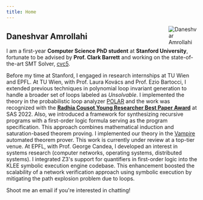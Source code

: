 ```yaml
---
title: Home
---
```


<img src="https://daneshvar-amrollahi.github.io/files/profile-pic.jpg" style="max-width:15%;min-width:40px;float:right;" alt="Daneshvar Amrollahi"/>

## Daneshvar Amrollahi


I am a first-year **Computer Science PhD student** at **Stanford University**, fortunate to be advised by **Prof. Clark Barrett** and working on the state-of-the-art SMT Solver, [cvc5](https://cvc5.github.io/).
 
Before my time at Stanford, I engaged in research internships at TU Wien and EPFL.
At TU Wien, with Prof. Laura Kovács and Prof. Ezio Bartocci, I extended previous techniques in polynomial loop invariant generation to handle a broader set of loops labeled as _Unsolvable_. I implemented the theory in the probabilistic loop analyzer [POLAR](https://github.com/probing-lab/polar) and the work was recognized with the [**Radhia Cousot Young Researcher Best Paper Award**](https://staticanalysis.org/#award) at SAS 2022. 
Also, we introduced a framework for synthesizing recursive programs with a first-order logic formula serving as the program specification. This approach combines mathematical induction and saturation-based theorem proving. I implemented our theory in the [Vampire](https://github.com/vprover/vampire/tree/synthesis-recursive) automated theorem prover. This work is currently under review at a top-tier venue.
At EPFL, with Prof. George Candea, I developed an interest in systems research (computer networks, operating systems, distributed systems). I integrated Z3's support for quantifiers in first-order logic into the KLEE symbolic execution engine codebase. This enhancement boosted the scalability of a network verification approach using symbolic execution by mitigating the path explosion problem due to loops.

Shoot me an email if you're interested in chatting!